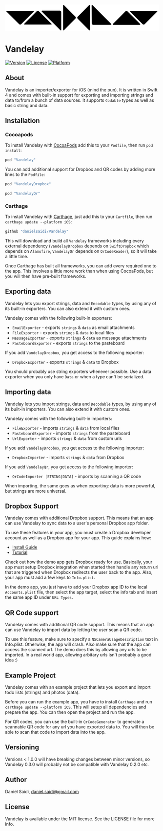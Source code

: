 ![Vandelay logo](Assets/logo-900.png "Vandelay")

# Vandelay

[![Version](https://img.shields.io/cocoapods/v/Vandelay.svg?style=flat)](http://cocoapods.org/pods/Vandelay)
[![License](https://img.shields.io/cocoapods/l/Vandelay.svg?style=flat)](http://cocoapods.org/pods/Vandelay)
[![Platform](https://img.shields.io/cocoapods/p/Vandelay.svg?style=flat)](http://cocoapods.org/pods/Vandelay)


## About

Vandelay is an importer/exporter for iOS (mind the pun). It is written
in Swift 4 and comes with built-in support for exporting and importing
strings and data to/from a bunch of data sources. It supports `Codable`
types as well as basic string and data.


## Installation

### Cocoapods

To install Vandelay with [CocoaPods](http://cocoapods.org) add this to
your `Podfile`, then run `pod install`:

```ruby
pod "Vandelay"
```

You can add additional support for Dropbox and QR codes by adding more
lines to the `Podfile`: 

```ruby
pod "VandelayDropbox"
```

```ruby
pod "VandelayQr"
```

### Carthage

To install Vandelay with [Carthage](https://github.com/Carthage), just
add this to your `Cartfile`, then run `carthage update --platform iOS`:

```ruby
github "danielsaidi/Vandelay"
```

This will download and build all `Vandelay` frameworks including every
external dependency (`VandelayDropbox` depends on `SwiftDropbox` which
depends on `Alamofire`, `VandelayQr` depends on `QrCodeReader`), so it
will take a little time.

Once Carthage has built all frameworks, you can add every required one
to the app. This involves a little more work than when using CocoaPods,
but you will then have pre-built frameworks.


## Exporting data

Vandelay lets you export strings, data and `Encodable` types, by using
any of its built-in exporters. You can also extend it with custom ones.

Vandelay comes with the following built-in exporters:

- `EmailExporter` - exports `strings` & `data` as email attachments
- `FileExporter` - exports `strings` & `data` to local files
- `MessageExporter` - exports `strings` & `data` as message attachments
- `PasteboardExporter` - exports `strings` to the pasteboard

If you add `VandelayDropbox`, you get access to the following exporter:

- `DropboxExporter` - exports `strings` & `data` to Dropbox

You should probably use string exporters whenever possible. Use a data
exporter when you only have `Data` or when a type can't be serialized.


## Importing data

Vandelay lets you import strings, data and `Decodable` types, by using
any of its built-in importers. You can also extend it with custom ones.

Vandelay comes with the following built-in importers:

- `FileExporter` - imports `strings` & `data` from local files
- `PasteboardExporter` - imports `strings` from the pasteboard
- `UrlExporter` - imports `strings` & `data` from custom urls

If you add `VandelayDropbox`, you get access to the following importer:

- `DropboxImporter` - imports `strings` & `data` from Dropbox

If you add `VandelayQr`, you get access to the following importer:

- `QrCodeImporter [STRING|DATA]` - imports by scanning a QR code

When importing, the same goes as when exporting: data is more powerful,
but strings are more universal.


## Dropbox Support

Vandelay comes with additional Dropbox support. This means that an app
can use Vandelay to sync data to a user's personal Dropbox app folder.

To use these features in your app, you must create a Dropbox developer
account as well as a Dropbox app for your app. This guide explains how:

- [Install Guide](https://www.dropbox.com/developers/documentation/swift#install)
- [Tutorial](https://www.dropbox.com/developers/documentation/swift#tutorial)

Check out how the demo app gets Dropbox ready for use. Basically, your
app must setup Dropbox integration when started then handle any return
url that are triggered when Dropbox redirects the user back to the app.
Also, your app must add a few keys to `Info.plist`.

In the demo app, you just have to add your Dropbox app ID to the local
`Accounts.plist` file, then select the app target, select the info tab
and insert the same app ID under `URL Types`.


## QR Code support

Vandelay comes with additional QR code support. This means that an app
can use Vandelay to import data by letting the user scan a QR code.

To use this feature, make sure to specify a `NSCameraUsageDescription`
text in Info.plist. Otherwise, the app will crash. Also make sure that
the app can access the scanned url. The demo does this by allowing any
urls to be imported. In a real world app, allowing arbitary urls isn't
probably a good idea :)


## Example Project

Vandelay comes with an example project that lets you export and import
todo lists (strings) and photos (data).

Before you can run the example app, you have to install `Carthage` and
run `carthage update --platform iOS`. This will setup all dependencies
and prepare the app. You can then open the project and run the app.

For QR codes, you can use the built-in `QrCodeGenerator` to generate a
scannable QR code for any url you have exported data to. You will then
be able to scan that code to import data into the app.


## Versioning

Versions < 1.0.0 will have breaking changes between minor versions, so
Vandelay 0.3.0 will probably not be compatible with Vandelay 0.2.0 etc.


## Author

Daniel Saidi, daniel.saidi@gmail.com


## License

Vandelay is available under the MIT license. See the LICENSE file for more info.

